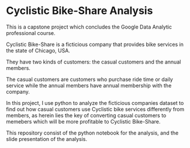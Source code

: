 
# Cyclistic Bike-Share Analysis

This is a capstone project which concludes the Google Data Analytic professional course.

Cyclistic Bike-Share is a ficticious company that provides bike services in the state of Chicago, USA. 

They have two kinds of customers:
the casual customers and the annual members.

The casual customers are customers who purchase ride time or daily service while the annual members have annual membership with the company.

In this project, I use python to analyze the ficticious companies 
dataset to find out how casual customers use 
Cyclistic bike services differently from members, 
as herein lies the key of converting casual customers 
to memebers which will be more profitable to 
Cyclistic Bike-Share.

This repository consist of the python notebook for the analysis,
and the slide presentation of the analysis.
